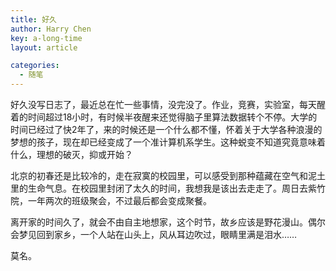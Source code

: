 ```yaml
---
title: 好久
author: Harry Chen
key: a-long-time
layout: article

categories:
  - 随笔
---
```


  好久没写日志了，最近总在忙一些事情，没完没了。作业，竞赛，实验室，每天醒着的时间超过18小时，有时候半夜醒来还觉得脑子里算法数据转个不停。大学的时间已经过了快2年了，来的时候还是一个什么都不懂，怀着关于大学各种浪漫的梦想的孩子，现在却已经变成了一个准计算机系学生。这种蜕变不知道究竟意味着什么，理想的破灭，抑或开始？

  北京的初春还是比较冷的，走在寂寞的校园里，可以感受到那种蕴藏在空气和泥土里的生命气息。在校园里封闭了太久的时间，我想我是该出去走走了。周日去紫竹院，一年两次的班级聚会，不过最后都会变成聚餐。

  离开家的时间久了，就会不由自主地想家，这个时节，故乡应该是野花漫山。偶尔会梦见回到家乡，一个人站在山头上，风从耳边吹过，眼睛里满是泪水……

  莫名。
